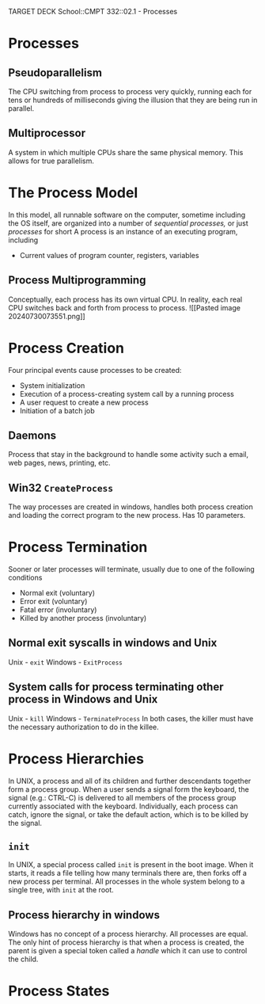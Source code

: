 TARGET DECK
School::CMPT 332::02.1 - Processes

# Processes

## Pseudoparallelism <!--fc-->
The CPU switching from process to process very quickly, running each for tens or hundreds of milliseconds giving the illusion that they are being run in parallel.

## Multiprocessor <!--fc-->
A system in which multiple CPUs share the same physical memory. This allows for true parallelism.

# The Process Model <!--fc-->
In this model, all runnable software on the computer, sometime including the OS itself, are organized into a number of *sequential processes,* or just *processes* for short
A process is an instance of an executing program, including
- Current values of program counter, registers, variables

## Process Multiprogramming <!--fc-->
Conceptually, each process has its own virtual CPU. In reality, each real CPU switches back and forth from process to process.
![[Pasted image 20240730073551.png]]


# Process Creation <!--fc-->
Four principal events cause processes to be created:
- System initialization
- Execution of a process-creating system call by a running process
- A user request to create a new process
- Initiation of a batch job

## Daemons <!--fc-->
Process that stay in the background to handle some activity such a email, web pages, news, printing, etc.

## Win32 `CreateProcess` <!--fc-->
The way processes are created in windows, handles both process creation and loading the correct program to the new process. Has 10 parameters.


# Process Termination <!--fc-->
Sooner or later processes will terminate, usually due to one of the following conditions
- Normal exit  (voluntary)
- Error exit (voluntary)
- Fatal error (involuntary)
- Killed by another process (involuntary)

## Normal exit syscalls in windows and Unix <!--fc-->
Unix - `exit`
Windows - `ExitProcess`

## System calls for process terminating other process in Windows and Unix <!--fc-->
Unix - `kill`
Windows - `TerminateProcess`
In both cases, the killer must have the necessary authorization to do in the killee.


# Process Hierarchies <!--fc-->
In UNIX, a process and all of its children and further descendants together form a process group.
When a user sends a signal form the keyboard, the signal (e.g.: CTRL-C) is delivered to all members of the process group currently associated with the keyboard.
Individually, each process can catch, ignore the signal, or take the default action, which is to be killed by the signal.

## `init` <!--fc-->
In UNIX, a special process called `init` is present in the boot image.
When it starts, it reads a file telling how many terminals there are, then forks off a new process per terminal.
All processes in the whole system belong to a single tree, with `init` at the root.

## Process hierarchy in windows <!--fc-->
Windows has no concept of a process hierarchy. All processes are equal.
The only hint of process hierarchy is that when a process is created, the parent is given a special token called a *handle* which it can use to control the child.

# Process States
